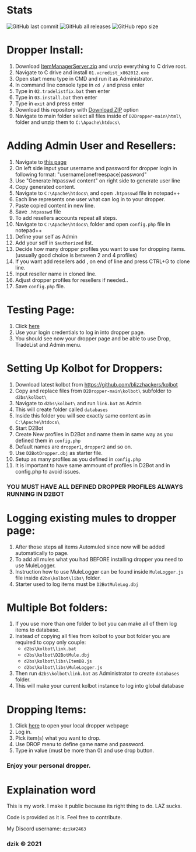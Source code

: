 # Stats
![GitHub last commit](https://img.shields.io/github/last-commit/dzik87/D2Dropper?style=for-the-badge)
![GitHub all releases](https://img.shields.io/github/downloads/dzik87/D2Dropper/total?style=for-the-badge)
![GitHub repo size](https://img.shields.io/github/repo-size/dzik87/D2Dropper?style=for-the-badge)

# Dropper Install: 

01. Download [ItemManagerServer.zip](https://github.com/dzik87/D2Dropper/releases/download/1.0.0/ItemManagerServer.zip) and unzip everything to C drive root.
02. Navigate to C drive and install `01.vcredist_x862012.exe`
03. Open start menu type in CMD and run it as Administrator.
04. In command line console type in `cd /` and press enter
05. Type in `02.tradelistfix.bat` then enter
06. Type in `03.install.bat` then enter
07. Type in `exit` and press enter
08. Download this repository with [Download ZIP](https://github.com/dzik87/D2Dropper/archive/main.zip) option
09. Navigate to main folder select all files inside of `D2Dropper-main\html\` folder and unzip them to `C:\Apache\htdocs\`

# Adding Admin User and Resellers:
01. Navigate to [this page](http://aspirine.org/htpasswd_en.html)
02. On left side input your username and password for dropper login in following format:
	"username[onefreespace]password"
03. Use "Generate htpasswd content" on right side to generate user line
04. Copy generated content.
05. Navigate to `C:\Apache\htdocs\` and open `.htpasswd` file in notepad++
06. Each line represents one user what can log in to your dropper.
07. Paste copied content in new line.
08. Save `.htpasswd` file
09. To add resellers accounts repeat all steps.
10. Navigate to `C:\Apache\htdocs\` folder and open `config.php` file in notepad++
11. Define your self as Admin
12. Add your self in `$authorized` list.
13. Decide how many dropper profiles you want to use for dropping items. (ussually good choice is between 2 and 4 profiles)
14. If you want add resellers add , on end of line and press CTRL+G to clone line.
15. Input reseller name in cloned line.
16. Adjust dropper profiles for resellers if needed..
17. Save `config.php` file.

# Testing Page:
01. Click [here](http://localhost:666)
02. Use your login credentials to log in into dropper page.
03. You should see now your dropper page and be able to use Drop, TradeList and Admin menu.

# Setting Up Kolbot for Droppers:
01. Download latest kolbot from https://github.com/blizzhackers/kolbot
02. Copy and replace files from `D2Dropper-main\kolbot\` subfolder to `d2bs\kolbot\`
03. Navigate to `d2bs\kolbot\` and run `link.bat` as Admin
04. This will create folder called `databases`
05. Inside this folder you will see exactly same content as in `C:\Apache\htdocs\`
06. Start D2Bot
07. Create New profiles in D2Bot and name them in same way as you defined them in `config.php`
08. Default names are `dropper1`, `dropper2` and so on.
09. Use `D2BotDropper.dbj` as starter file.
10. Setup as many profiles as you defined in `config.php`
11. It is important to have same ammount of profiles in D2Bot and in config.php to avoid issues.
### YOU MUST HAVE ALL DEFINED DROPPER PROFILES ALWAYS RUNNING IN D2BOT

# Logging existing mules to dropper page:
01. After those steps all items Automuled since now will be added automatically to page.
02. To add all mules what you had BEFORE installing dropper you need to use MuleLogger.
03. Instruction how to use MuleLogger can be found inside `MuleLogger.js` file inside `d2bs\kolbot\libs\` folder.
04. Starter used to log items must be `D2BotMuleLog.dbj`

# Multiple Bot folders:
01. If you use more than one folder to bot you can make all of them log items to database.
02. Instead of copying all files from kolbot to your bot folder you are required to copy only couple:
	- `d2bs\kolbot\link.bat`
	- `d2bs\kolbot\D2BotMule.dbj`
	- `d2bs\kolbot\libs\ItemDB.js`
	- `d2bs\kolbot\libs\MuleLogger.js`
03. Then run `d2bs\kolbot\link.bat` as Administrator to create `databases` folder.
04. This will make your current kolbot instance to log into global database

# Dropping Items:
01. Click [here](http://localhost:666) to open your local dropper webpage
02. Log in.
03. Pick item(s) what you want to drop.
04. Use DROP menu to define game name and password.
05. Type in value (must be more than 0) and use drop button.

### Enjoy your personal dropper.

# Explaination word
This is my work.
I make it public because its right thing to do.
LAZ sucks.

Code is provided as it is.
Feel free to contribute.

My Discord username: `dzik#2463`

### dzik © 2021
